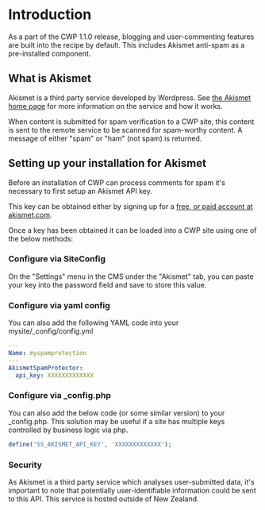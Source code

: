 <!--
title: Configure Akismet anti-spam
summary: Setting up Akismet spam protection for forms.
-->

# Introduction

As a part of the CWP 1.1.0 release, blogging and user-commenting features are built into the
recipe by default. This includes Akismet anti-spam as a pre-installed component.

## What is Akismet

Akismet is a third party service developed by Wordpress. See [the Akismet home page](http://akismet.com/) for
more information on the service and how it works.

When content is submitted for spam verification to a CWP site, this content is sent to the remote service to be
scanned for spam-worthy content. A message of either "spam" or "ham" (not spam) is returned.

## Setting up your installation for Akismet

Before an installation of CWP can process comments for spam it's necessary to first setup an Akismet API key.

This key can be obtained either by signing up for a [free, or paid account at akismet.com](http://akismet.com/plans/).

Once a key has been obtained it can be loaded into a CWP site using one of the below methods:

### Configure via SiteConfig

On the "Settings" menu in the CMS under the "Akismet" tab, you can paste your key into the password field and save
to store this value.

### Configure via yaml config

You can also add the following YAML code into your mysite/_config/config.yml


```yml
---
Name: myspamprotection
---
AkismetSpamProtector:
  api_key: XXXXXXXXXXXXX
```


### Configure via _config.php

You can also add the below code (or some similar version) to your _config.php. This solution may be useful if
a site has multiple keys controlled by business logic via php.


```php
define('SS_AKISMET_API_KEY', 'XXXXXXXXXXXXX');
```


### Security

As Akismet is a third party service which analyses user-submitted data, it's important to note that potentially 
user-identifiable information could be sent to this API. This service is hosted outside of New Zealand.

